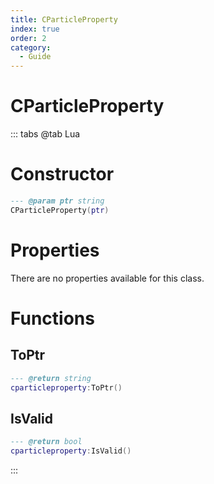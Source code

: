 ```yaml
---
title: CParticleProperty
index: true
order: 2
category:
  - Guide
---
```


# CParticleProperty

::: tabs
@tab Lua
# Constructor
```lua
--- @param ptr string
CParticleProperty(ptr)
```
# Properties
There are no properties available for this class.
# Functions
## ToPtr
```lua
--- @return string
cparticleproperty:ToPtr()
```
## IsValid
```lua
--- @return bool
cparticleproperty:IsValid()
```

:::